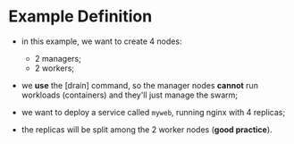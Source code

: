 # Example Definition

- in this example, we want to create 4 nodes:
  - 2 managers;
  - 2 workers;
- we **use** the [drain] command, so the manager nodes **cannot** run workloads (containers) and they'll just manage the swarm; <!-- todo: link to drain command -->
- we want to deploy a service called `myweb`, running nginx with 4 replicas;


- the replicas will be split among the 2 worker nodes (**good practice**).
